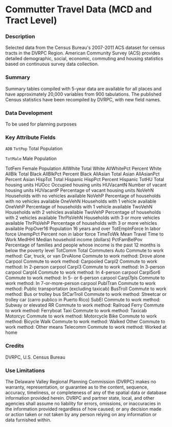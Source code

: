 # Commutter Travel Data (MCD and Tract Level)

### Description
Selected data from the Census Bureau's 2007-2011 ACS dataset for census tracts in the DVRPC Region. 
American Community Survey (ACS) provides detailed demographic, social, economic, commuting and housing statistics based on continuous survey data collection. 

### Summary
Summary tables compiled with 5-year data are available for all places and have approximately 20,000 variables from 900 tabulations. The published Census statistics have been recompiled by DVRPC, with new field names.
### Data Development

To be used for planning purposes

### Key Attribute Fields
`ADB`
`TotPop`	Total Population

`TotMale`	Male Population

TotFem	Female Population
AllWhite	Total White
AllWhitePct	Percent White
AllBlk	Total Black
AllBlkPct	Percent Black
AllAsian	Total Asian
AllAsianPct	Percent Asian
HispTot	Total Hispanic
HispPct	Percent Hispanic
TotHU	Total housing units
HUOcc	Occupied housing units
HUVacantN	Number of vacant housing units
HUVacantP	Percentage of vacant housing units
NoVehN	Households with no vehicles available
NoVehP	Percentage of households with no vehicles available
OneVehN	Households with 1 vehicle available
OneVehP	Percentage of households with 1 vehicle available
TwoVehN	Households with 2 vehicles available
TwoVehP	Percentage of households with 2 vehicles available
ThrPlsVehN	Households with 3 or more vehicles available 
ThrPlsVehP	Percentage of households with 3 or more vehicles available 
PopOver16	Population 16 years and over
TotEmpInForce	In labor force
UnempPct	Percent non in labor force
TimeToWk	Mean Travel Time to Work
MedHHI	Median household income (dollars)
PctFamBelPov	Percentage of families and people whose income is the past 12 months is below the poverty level
TotComm	Total Commuters
Auto	Commute to work method: Car, truck, or van
DrvAlone	Commute to work method: Drove alone
Carpool	Commute to work method: Carpooled
Carpl2	Commute to work method: In 2-person carpool
Carpl3	Commute to work method: In 3-person carpool
Carpl4	Commute to work method: In 4-person carpool
Carpl5or6	Commute to work method: In 5- or 6-person carpool
Carpl7pls	Commute to work method: In 7-or-more-person carpool
PublTran	Commute to work method: Public transportation (excluding taxicab)
BusTroll	Commute to work method: Bus or trolley bus
StCarTroll	Commute to work method: Streetcar or trolley car (carro publico in Puerto Rico)
SubEl	Commute to work method: Subway or elevated
RR	Commute to work method: Railroad
Ferry	Commute to work method: Ferryboat
Taxi	Commute to work method: Taxicab
Motorcyc	Commute to work method: Motorcycle
Bike	Commute to work method: Bicycle
Walk	Commute to work method: Walked
Other	Commute to work method: Other means
Telecomm	Commute to work method: Worked at home


### Credits
DVRPC, U.S. Census Bureau

### Use Limitations
The Delaware Valley Regional Planning Commission (DVRPC) makes no warranty, representation, or guarantee as to the content, sequence, accuracy, timeliness, or completeness of any of the spatial data or database information provided herein. DVRPC and partner state, local, and other agencies shall assume no liability for errors, omissions, or inaccuracies in the information provided regardless of how caused; or any decision made or action taken or not taken by any person relying on any information or data furnished within. 


